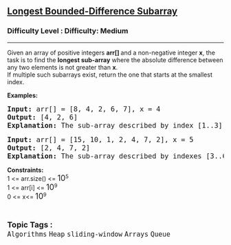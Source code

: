 <h2><a href="https://www.geeksforgeeks.org/problems/longest-bounded-difference-subarray/1">Longest Bounded-Difference Subarray</a></h2><h3>Difficulty Level : Difficulty: Medium</h3><hr><div class="problems_problem_content__Xm_eO"><p>Given an array of positive integers <strong>arr[] </strong>and a non-negative integer <strong>x</strong>, the task is to find the <strong>longest sub-array</strong> where the absolute difference between any two elements is not greater than <strong>x</strong>. <br>If multiple such subarrays exist, return the one that starts at the smallest index.</p>
<p><strong>Examples:&nbsp;</strong></p>
<pre><span style="font-size: 12pt;"><strong>Input: </strong>arr[] =<strong> </strong>[8, 4, 2, 6, 7], x = 4 </span><br><span style="font-size: 12pt;"><strong>Output: </strong>[4, 2, 6] </span><br><span style="font-size: 12pt;"><strong>Explanation: </strong>The sub-array described by index [1..3], i.e. [4, 2, 6] contains no such difference of two elements which is greater than 4.</span></pre>
<pre><span style="font-size: 12pt;"><strong>Input:</strong> arr[] =<strong> </strong>[15, 10, 1, 2, 4, 7, 2], x = 5 </span><br><span style="font-size: 12pt;"><strong>Output: </strong>[2, 4, 7, 2] </span><br><span style="font-size: 12pt;"><strong>Explanation: </strong>The sub-array described by indexes [3..6], i.e. [2, 4, 7, 2] contains no such difference of two elements which is greater than 5. </span></pre>
<p><strong>Constraints:<br></strong>1 &lt;= arr.size() &lt;= <span style="font-size: 18px;">10</span><sup>5<br></sup>1 &lt;= arr[i] &lt;=&nbsp;<span style="font-size: 18px;">10</span><sup>9<br></sup>0 &lt;= x&lt;=&nbsp;<span style="font-size: 18px;">10</span><sup>9</sup></p></div><br><p><span style=font-size:18px><strong>Topic Tags : </strong><br><code>Algorithms</code>&nbsp;<code>Heap</code>&nbsp;<code>sliding-window</code>&nbsp;<code>Arrays</code>&nbsp;<code>Queue</code>&nbsp;